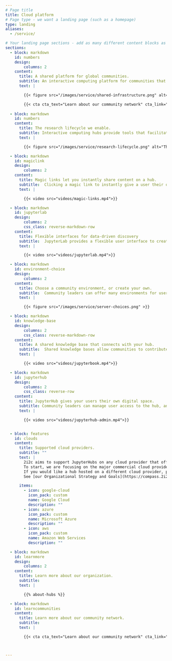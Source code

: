 ```yaml
---
# Page title
title: Cloud platform
# Page type - we want a landing page (such as a homepage)
type: landing
aliases:
  - /service/

# Your landing page sections - add as many different content blocks as you like
sections:
  - block: markdown
    id: numbers
    design:
        columns: 2
    content:
      title: A shared platform for global communities.
      subtitle: An interactive computing platform for communities that create and share knowledge.
      text: |

        {{< figure src="/images/service/shared-infrastructure.png" alt="Serving multiple communities with the same infrastructure.">}}

        {{< cta cta_text="Learn about our community network" cta_link="/communities" cta_new_tab="false" >}}
        
  - block: markdown
    id: numbers
    content:
      title: The research lifecycle we enable.
      subtitle: Interactive computing hubs provide tools that facilitate the entire knowledge creation and sharing lifecycle.
      text: |

        {{< figure src="/images/service/research-lifecycle.png" alt="The research lifecycle we enable.">}}

  - block: markdown
    id: magiclink
    design:
        columns: 2
    content:
      title: Magic links let you instantly share content on a hub.
      subtitle:  Clicking a magic link to instantly give a user their own copy of your content so that they can interact and explore in a live environment.
      text: |

        {{< video src="videos/magic-links.mp4">}}

  - block: markdown
    id: jupyterlab
    design:
        columns: 2
        css_class: reverse-markdown-row
    content:
      title: Flexible interfaces for data-driven discovery
      subtitle:  JupyterLab provides a flexible user interface to create and explore notebooks, interactive visualizations, and computational narratives.
      text: |

        {{< video src="videos/jupyterlab.mp4">}}

  - block: markdown
    id: environment-choice
    design:
        columns: 2
    content:
      title: Choose a community environment, or create your own.
      subtitle:  Community leaders can offer many environments for users to fit all of their workflows.
      text: |

        {{< figure src="/images/service/server-choices.png" >}}

  - block: markdown
    id: knowledge-base
    design:
        columns: 2
        css_class: reverse-markdown-row
    content:
      title: A shared knowledge base that connects with your hub.
      subtitle:  Shared knowledge bases allow communities to contribute their ideas and work to a shared space that is accessible to the community.
      text: |

        {{< video src="videos/jupyterbook.mp4">}}

  - block: markdown
    id: jupyterhub
    design:
        columns: 2
        css_class: reverse-row
    content:
      title: JupyterHub gives your users their own digital space.
      subtitle: Community leaders can manage user access to the hub, and provide each user their own workspace that persists over time.
      text: |

        {{< video src="videos/jupyterhub-admin.mp4">}}


  - block: features
    id: clouds
    content:
      title: Supported cloud providers.
      subtitle: ""
      text: |
        2i2c aims to support JupyterHubs on any cloud provider that offers a managed Kubernetes service.
        To start, we are focusing on the major commercial cloud providers listed below.
        If you would like a hub hosted on a different cloud provider, please [give us your feedback](mailto:hello@2i2c.org).
        See [our Organizational Strategy and Goals](https://compass.2i2c.org/organization/strategy.html) to learn more about our plans.

      items:
        - icon: google-cloud
          icon_pack: custom
          name: Google Cloud
          description: ""
        - icon: azure 
          icon_pack: custom
          name: Microsoft Azure
          description: ""
        - icon: aws
          icon_pack: custom 
          name: Amazon Web Services
          description: ""

  - block: markdown
    id: learnmore
    design:
        columns: 2
    content:
      title: Learn more about our organization.
      subtitle: 
      text: |

        {{% about-hubs %}}

  - block: markdown
    id: learncommunities
    content:
      title: Learn more about our community network.
      subtitle: 
      text: |

        {{< cta cta_text="Learn about our community network" cta_link="/communities" cta_new_tab="false" >}}



---
```


